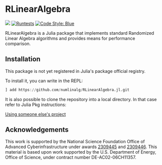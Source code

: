 # RLinearAlgebra
[![](https://img.shields.io/badge/docs-dev-blue.svg)](https://numlinalg.github.io/RLinearAlgebra.jl/dev)
[![Runtests](https://github.com/numlinalg/RLinearAlgebra.jl/actions/workflows/Runtests.yml/badge.svg)](https://github.com/numlinalg/RLinearAlgebra.jl/actions/workflows/Runtests.yml)
[![Code Style: Blue](https://img.shields.io/badge/code%20style-blue-4495d1.svg)](https://github.com/invenia/BlueStyle)

RLinearAlgebra is a Julia package that implements standard Randomized Linear Algebra algorithms and provides means for performance comparison.

## Installation
This package is not yet registered in Julia's package official registry.

To install it, you can write in the REPL:

```julia
] add https://github.com/numlinalg/RLinearAlgebra.jl.git
```

It is also possible to clone the repository into a local directory. In that case refer to Julia Pkg instructions:

[Using someone else's project](https://pkgdocs.julialang.org/v1/environments/#Using-someone-else's-project)

## Acknowledgements
This work is supported by the National Science Foundation Office of Advanced Cyberinfrastructure under awards [2309445](https://www.nsf.gov/awardsearch/showAward?AWD_ID=2309445) and [2309446](https://www.nsf.gov/awardsearch/showAward?AWD_ID=2309446). This material is based upon work supported by the U.S. Department of Energy, Office of Science, under contract number DE-AC02-06CH11357.
